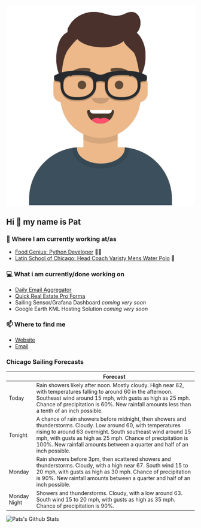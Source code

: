 [![Social banner for p-j-falconer](https://raw.githubusercontent.com/P-J-FALCONER/P-J-FALCONER/master/assets/avataaars.svg)](https://patfalconer.com/)
## Hi :wave: my name is Pat

### 💼 Where I am currently working at/as
- [Food Genius: Python Developer](https://getfoodgenius.com/) 🍔🐍
- [Latin School of Chicago: Head Coach Varisty Mens Water Polo](https://www.latinschool.org/) 🤽


### 💻 What i am currently/done working on
 - [Daily Email Aggregator](https://github.com/P-J-FALCONER/dott_daily_mail)
 - [Quick Real Estate Pro Forma](https://github.com/P-J-FALCONER/henry)
 - Sailing Sensor/Grafana Dashboard *coming very soon*
 - Google Earth KML Hosting Solution *coming very soon*

### 📫 Where to find me
 - [Website](https://patfalconer.com/)
 - [Email](mailto:patrick.j.falconer@gmail.com)


### Chicago Sailing Forecasts
|   | Forecast  |
|---|---|
| Today | Rain showers likely after noon. Mostly cloudy. High near 62, with temperatures falling to around 60 in the afternoon. Southeast wind around 15 mph, with gusts as high as 25 mph. Chance of precipitation is 60%. New rainfall amounts less than a tenth of an inch possible. |
| Tonight | A chance of rain showers before midnight, then showers and thunderstorms. Cloudy. Low around 60, with temperatures rising to around 63 overnight. South southeast wind around 15 mph, with gusts as high as 25 mph. Chance of precipitation is 100%. New rainfall amounts between a quarter and half of an inch possible. |
| Monday | Rain showers before 3pm, then scattered showers and thunderstorms. Cloudy, with a high near 67. South wind 15 to 20 mph, with gusts as high as 30 mph. Chance of precipitation is 90%. New rainfall amounts between a quarter and half of an inch possible. |
| Monday Night | Showers and thunderstorms. Cloudy, with a low around 63. South wind 15 to 20 mph, with gusts as high as 35 mph. Chance of precipitation is 90%. |

![Pats's Github Stats](https://github-readme-stats.vercel.app/api?username=p-j-falconer&show_icons=true&theme=radical)
